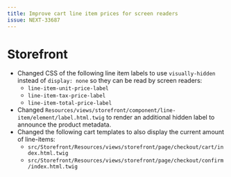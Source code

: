 ```yaml
---
title: Improve cart line item prices for screen readers
issue: NEXT-33687
---
```

# Storefront
* Changed CSS of the following line item labels to use `visually-hidden` instead of `display: none` so they can be read by screen readers:
    * `line-item-unit-price-label`
    * `line-item-tax-price-label`
    * `line-item-total-price-label`
* Changed `Resources/views/storefront/component/line-item/element/label.html.twig` to render an additional hidden label to announce the product metadata.
* Changed the following cart templates to also display the current amount of line-items:
    * `src/Storefront/Resources/views/storefront/page/checkout/cart/index.html.twig`
    * `src/Storefront/Resources/views/storefront/page/checkout/confirm/index.html.twig`